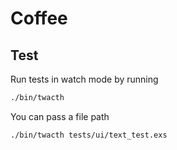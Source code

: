 # Coffee

## Test
Run tests in watch mode by running
```bash
./bin/twacth
```
You can pass a file path
```bash
./bin/twacth tests/ui/text_test.exs
```

